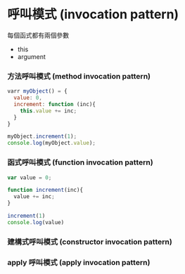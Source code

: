 # 呼叫模式 (invocation pattern)

每個函式都有兩個參數
- this
- argument

### 方法呼叫模式 (method invocation pattern)

```js
varr myObject() = {
  value: 0,
  increment: function (inc){
    this.value += inc;
  }
}

myObject.increment(1);
console.log(myObject.value);
```

### 函式呼叫模式 (function invocation pattern)

```js
var value = 0;

function increment(inc){
  value += inc;
}

increment(1)
console.log(value)


```

### 建構式呼叫模式 (constructor invocation pattern)

### apply 呼叫模式 (apply invocation pattern)